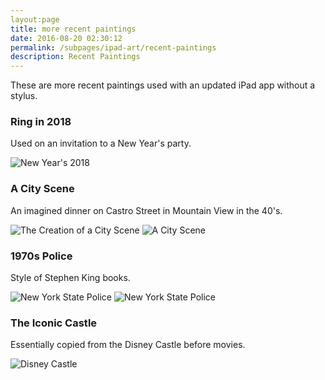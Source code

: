 ```yaml
---
layout:page
title: more recent paintings
date: 2016-08-20 02:30:12
permalink: /subpages/ipad-art/recent-paintings
description: Recent Paintings
---
```





These are more recent paintings used with an updated iPad app without a stylus.

### Ring in 2018

Used on an invitation to a New Year's party.

![New Year's 2018](ny2018.png)

### A City Scene

An imagined dinner on Castro Street in Mountain View in the 40's. 

![The Creation of a City Scene](full-city.gif)
![A City Scene](full-city5.png)

### 1970s Police

Style of Stephen King books.

![New York State Police](full-pcar.gif)
![New York State Police](full-pcar1.png)

### The Iconic Castle

Essentially copied from the Disney Castle before movies. 

![Disney Castle](full-disney.png)
